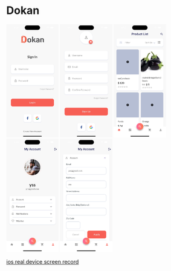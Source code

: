 # Dokan

<img src="https://raw.githubusercontent.com/shamrat1/wd_dokan_flutter/main/media/login.png" height='300px'>
<img src="https://raw.githubusercontent.com/shamrat1/wd_dokan_flutter/main/media/signup.png" height='300px'>
<img src="https://raw.githubusercontent.com/shamrat1/wd_dokan_flutter/main/media/image-1.png" height='300px'>
<img src="https://raw.githubusercontent.com/shamrat1/wd_dokan_flutter/main/media/image-2.png" height='300px'>
<img src="https://raw.githubusercontent.com/shamrat1/wd_dokan_flutter/main/media/image-3.png" height='300px'>


<a href="https://raw.githubusercontent.com/shamrat1/wd_dokan_flutter/main/media/screen_record_ios.MP4">ios real device screen record</a>

